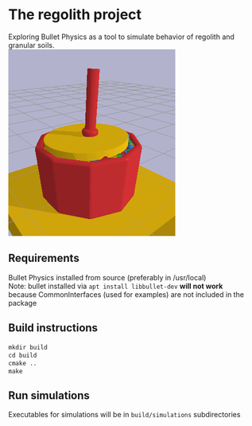 # The regolith project
Exploring Bullet Physics as a tool to simulate behavior of regolith and granular soils.  
![cpt_picture](cpt_example.png)

## Requirements
Bullet Physics installed from source (preferably in /usr/local)  
Note: bullet installed via `apt install libbullet-dev` **will not work**  
because CommonInterfaces (used for examples) are not included in the package  

## Build instructions
```
mkdir build
cd build
cmake ..
make
```

## Run simulations
Executables for simulations will be in `build/simulations` subdirectories
